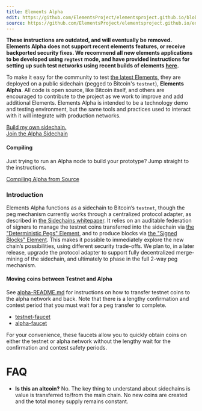 ```yaml
---
title: Elements Alpha
edit: https://github.com/ElementsProject/elementsproject.github.io/blob/master/source/sidechains/alpha/index.md
source: https://github.com/ElementsProject/elementsproject.github.io/edit/master/source/sidechains/alpha/index.md
---
```


**These instructions are outdated, and will eventually be removed. Elements Alpha does not support recent elements features, or receive backported security fixes. We recommend all new elements applications to be developed using `regtest` mode, and have provided instructions for setting up such test networks using recent builds of elements [here](https://github.com/ElementsProject/).**

To make it easy for the community to test [the latest
Elements][latest-elements], they are deployed on a public sidechain (pegged to
Bitcoin's `testnet`), <strong>Elements Alpha</strong>.  All code is open source,
like Bitcoin itself, and others are encouraged to contribute to the project as
we work to improve and add additional Elements.  Elements Alpha is intended to
be a technology demo and testing environment, but the same tools and practices
used to interact with it will integrate with production networks.

<div class="ui right huge fluid buttons">
<a href="/sidechains/creating-your-own.html" class="ui huge button">Build my own sidechain.</a>
<div class="or"></div>
<a href="/sidechains/alpha/getting-started.html" class="ui huge button primary">Join the Alpha Sidechain<i class="icon chevron right"></i></a>
</div>

<div style="clear: both;"></div>

<div class="ui message">
  <h4 class="header">Compiling</h4>
  <p>Just trying to run an Alpha node to build your prototype?  Jump straight to the
instructions.</p>
<a href="/sidechains/alpha/building.html" class="ui button fluid floated primary">Compiling Alpha from Source<i class="icon chevron right"></i></a>
</div>

<div style="clear: both;"></div>

### Introduction

Elements Alpha functions as a sidechain to Bitcoin’s `testnet`, though the peg
mechanism currently works through a centralized protocol adapter, as described
in [the Sidechains whitepaper][whitepaper]. It relies on an auditable federation
of signers to manage the testnet coins transferred into the sidechain via [the
"Deterministic Pegs" Element][deterministic-peg], and to produce blocks via [the
"Signed Blocks" Element][signed-blocks]. This makes it possible to immediately
explore the new chain’s possibilities, using different security trade-offs. We
plan to, in a later release, upgrade the protocol adapter to support fully
decentralized merge-mining of the sidechain, and ultimately to phase in the full
2-way peg mechanism.

#### Moving coins between Testnet and Alpha
See [alpha-README.md](https://github.com/ElementsProject/elements/blob/alpha/alpha-README.md) for instructions on how to transfer testnet coins to the alpha network and back.  Note that there is a lengthy confirmation and contest period that you must wait for a peg transfer to complete.

* [testnet-faucet](https://testnet-faucet.elementsproject.org/)
* [alpha-faucet](https://alpha-faucet.elementsproject.org/)

For your convenience, these faucets allow you to quickly obtain coins on either the testnet or alpha network without the lengthy wait for the confirmation and contest safety periods.

# FAQ
* **Is this an altcoin?**   No.  The key thing to understand about sidechains is value is transferred to/from the main chain.  No new coins are created and the total money supply remains constant.

[elements-github]: https://github.com/ElementsProject/elements
[compiling]: /sidechains/alpha/compiling.html
[latest-elements]: /elements#latest
[whitepaper]: https://blockstream.com/sidechains.pdf
[deterministic-peg]: /elements/deterministic-pegs
[signed-blocks]: /elements/signed-blocks

